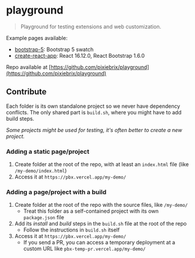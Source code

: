 # playground

> Playground for testing extensions and web customization.

Example pages available:

- [bootstrap-5](https://pbx.vercel.app/example/): Bootstrap 5 swatch
- [create-react-app](https://pbx.vercel.app/react-example/): React 16.12.0, React Bootstrap 1.6.0

Repo available at [https://github.com/pixiebrix/playground](https://github.com/pixiebrix/playground)

## Contribute

Each folder is its own standalone project so we never have dependency conflicts. The only shared part is `build.sh`, where you might have to add build steps.

_Some projects might be used for testing, it's often better to create a new project._

### Adding a static page/project

1. Create folder at the root of the repo, with at least an `index.html` file (like `/my-demo/index.html`)
1. Access it at `https://pbx.vercel.app/my-demo/`

### Adding a page/project with a build

1. Create folder at the root of the repo with the source files, like `/my-demo/`
   - Treat this folder as a self-contained project with its own `package.json` file
1. Add its _install_ and _build_ steps in the `build.sh` file at the root of the repo
   - Follow the instructions in `build.sh` itself
1. Access it at `https://pbx.vercel.app/my-demo/`
   - If you send a PR, you can access a temporary deployment at a custom URL like `pbx-temp-pr.vercel.app/my-demo/`
